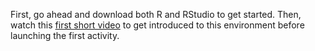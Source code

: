 First, go ahead and download both R and RStudio to get started. Then, watch this [first short video](https://youtu.be/uNW5dlrXd2w) to get introduced to this environment before launching the first activity.
